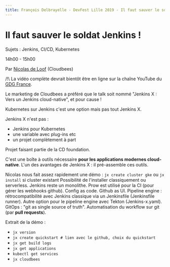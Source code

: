 ```yaml
---
title: François Delbrayelle - DevFest Lille 2019 - Il faut sauver le soldat Jenkins ! (notes)
---
```


# Il faut sauver le soldat Jenkins !

Sujets : Jenkins, CI/CD, Kubernetes

14h00 - 15h00

Par [Nicolas de Loof](https://twitter.com/ndeloof) (Cloudbees)

/!\ La vidéo complète devrait bientôt être en ligne sur la chaîne YouTube du [GDG France](https://www.youtube.com/user/francegdg).

Le marketing de Cloudbees a préféré que le talk soit nommé "Jenkins X : Vers un Jenkins cloud-native", et pour cause !

Kubernetes sur Jenkins c'est une option mais pas tout Jenkins X.

Jenkins X n'est pas :
- Jenkins pour Kubernetes
- une variable avec plug-ins etc
- un projet complètement à part

Projet faisant partie de la CD foundation.

C'est une boîte à outils nécessaire __pour les applications modernes cloud-native__. L'un des avantages de Jenkins X : il pré-assemble ces outils.

Nicolas nous fait assez rapidement une démo :
`jx create cluster gke` ou `jx install` si cluster existant
Possibilité de l'installer classiquement ou serverless.
Jenkins reste un monolithe. Prow est utilisé pour la CI (pour gérer les webhooks github).
Config as code.
Github as UI.
Pipeline engine : rétrocompatibilité avec Jenkins classique via un Jenkinsfile (Jenkinsfile runner). Autre option pour le pipeline engine avec Tekton (Jenkins-x.yaml).
GitOps : "git as single source of truth". Automatisation du workflow sur git (par __pull requests__).

Extrait de la démo :
- `jx version`
- `jx create quickstart # lien avec le github, choix du quickstart`
- `jx get build logs`
- `jx get applications`
- `kubectl get services`
- `jx cloudbees`
